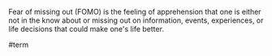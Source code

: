 Fear of missing out (FOMO) is the feeling of apprehension that one is either not in the know about or missing out on information, events, experiences, or life decisions that could make one's life better.

#term